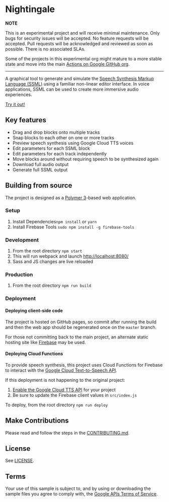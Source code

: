 # Nightingale
**NOTE**

This is an experimental project and will receive minimal maintenance. Only bugs for security issues will be accepted. No feature requests will be accepted. Pull requests will be acknowledged and reviewed as soon as possible. There is no associated SLAs.

Some of the projects in this experimental org might mature to a more stable state and move into the main [Actions on Google GitHub org](https://github.com/actions-on-google).

---
A graphical tool to generate and simulate the [Speech Synthesis Markup Language (SSML)](https://developers.google.com/assistant/actions/reference/ssml)
using a familiar non-linear editor interface. In voice applications, SSML can be used to create
more immersive audio experiences.

[Try it out!](https://actions-on-google-labs.github.io/nightingale)

## Key features
* Drag and drop blocks onto multiple tracks
* Snap blocks to each other on one or more tracks
* Preview speech synthesis using Google Cloud TTS voices
* Edit parameters for each SSML block
* Edit parameters for each track independently
* Move blocks around without requiring speech to be synthesized again
* Download full audio output
* Generate full SSML output

## Building from source
The project is designed as a [Polymer 3](https://polymer-library.polymer-project.org/3.0/docs/devguide/feature-overview)-based web application.

### Setup
1. Install Dependencies`npm install` or `yarn`
2. Install Firebase Tools `sudo npm install -g firebase-tools`

### Development
1. From the root directory `npm start`
2. This will run webpack and launch [http://localhost:8080/](http://localhost:8080/)
3. Sass and JS changes are live reloaded

### Production
1. From the root directory `npm run build`

### Deployment
#### Deploying client-side code
The project is hosted on GitHub pages, so commit after running the build and then the web app
should be regenerated once on the `master` branch.

For those not committing back to the main project, an alternate static hosting site like
[Firebase](https://firebase.google.com) may be used.

#### Deploying Cloud Functions
To provide speech synthesis, this project uses Cloud Functions for Firebase to interact with
the [Google Cloud Text-to-Speech API](https://cloud.google.com/text-to-speech/).

If this deployment is not happening to the original project:
1. [Enable the Google Cloud TTS API](https://console.cloud.google.com/apis/library/texttospeech.googleapis.com) for your project
1. Be sure to update the Firebase client values in `src/index.js`

To deploy, from the root directory `npm run deploy`

## Make Contributions

Please read and follow the steps in the [CONTRIBUTING.md](CONTRIBUTING.md).

## License

See [LICENSE](LICENSE).

## Terms

Your use of this sample is subject to, and by using or downloading the sample files you agree to comply with, the [Google APIs Terms of Service](https://developers.google.com/terms/).

